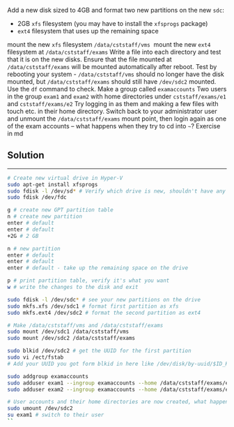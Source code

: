 Add a new disk sized to 4GB and format two new partitions on the new `sdc`:

- 2GB `xfs` filesystem (you may have to install the `xfsprogs` package)
- `ext4` filesystem that uses up the remaining space

mount the new `xfs` filesystem `/data/cststaff/vms`  mount the new `ext4` filesystem at `/data/cststaff/exams` Write a file into each directory and test that it is on the new disks. Ensure that the file mounted at `/data/cststaff/exams` will be mounted automatically after reboot. Test by rebooting your system - `/data/cststaff/vms` should no longer have the disk mounted, but `/data/cststaff/exams` should still have `/dev/sdc2` mounted. Use the `df` command to check. Make a group called `examaccounts` Two users in the group `exam1` and `exam2` with home directories under `cststaff/exams/e1` and `cststaff/exams/e2` Try logging in as them and making a few files with touch etc. in their home directory. Switch back to your administrator user and unmount the `/data/cststaff/exams` mount point, then login again as one of the exam accounts – what happens when they try to cd into `~`? Exercise in md
## Solution

---

```bash
# Create new virtual drive in Hyper-V
sudo apt-get install xfsprogs
sudo fdisk -l /dev/sd* # Verify which drive is new, shouldn't have any paritions yet. In my case it's sdc
sudo fdisk /dev/fdc

g # create new GPT partition table
n # create new partition
enter # default
enter # default
+2G # 2 GB

n # new partition
enter # default
enter # default
enter # default - take up the remaining space on the drive

p # print partition table, verify it's what you want
w # write the changes to the disk and exit

sudo fdisk -l /dev/sdc* # see your new partitions on the drive
sudo mkfs.xfs /dev/sdc1 # format first partition as xfs
sudo mkfs.ext4 /dev/sdc2 # format the second partition as ext4

# Make /data/cststaff/vms and /data/cststaff/exams
sudo mount /dev/sdc1 /data/cststaff/vms
sudo mount /dev/sdc2 /data/cststaff/exams

sudo blkid /dev/sdc2 # get the UUID for the first partition
sudo vi /ect/fstab
# Add your UUID you got form blkid in here like /dev/disk/by-uuid/$ID_HERE /data/cststaff/exams ext4 default 0 2

sudo addgroup examaccounts
sudo adduser exam1 --ingroup examaccounts --home /data/cststaff/exams/e1
sudo adduser exam2 --ingroup examaccounts --home /data/cststaff/exams/e2

# User accounts and their home directories are now created, what happens if you unmount the drive?
sudo umount /dev/sdc2
su exam1 # switch to their user
``